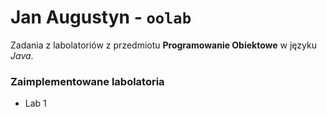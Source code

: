 # Jan Augustyn *-* `oolab`
Zadania z labolatoriów z przedmiotu **Programowanie Obiektowe** w języku _Java_.
### Zaimplementowane labolatoria
- Lab 1
